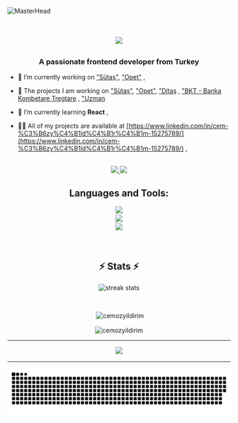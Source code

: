 ![MasterHead](https://www.smerin.com/static/565c8b3670db248e0bdc848176270d6a/d5941/websites-banner.jpg)
<h1 align="center">
    <img src="https://readme-typing-svg.herokuapp.com/?font=Righteous&size=35&center=true&vCenter=true&width=500&height=70&duration=4000&lines=Hi+There!+👋;+I'm+Cem+Özyıldırım!;" />
</h1>
<h3 align="center">A passionate frontend developer from Turkey</h3>

- 🔭 I’m currently working on ["Sütaş"](https://www.sutas.com.tr/), ["Opet"](https://www.opetfuchs.com.tr/tr/) ,

- 🤝 The projects I am working on ["Sütaş"](https://www.sutas.com.tr/), ["Opet"](https://www.opetfuchs.com.tr/tr/), ["Ditaş](https://ditasdeniz.com.tr/tr/) , ["BKT - Banka Kombetare Tregtare](https://www.bkt.com.al/) , ["Uzman](https://www.uzmansosyalguvenlik.com/tr/)

- 🌱 I’m currently learning **React** ,

- 👨‍💻 All of my projects are available at
[https://www.linkedin.com/in/cem-%C3%B6zy%C4%B1ld%C4%B1r%C4%B1m-15275789/](https://www.linkedin.com/in/cem-%C3%B6zy%C4%B1ld%C4%B1r%C4%B1m-15275789/) ,
<br/>
<div align="center"> 
  <a href="mailto:ozyildirim.cem@gmail.com">
    <img src="https://img.shields.io/badge/Gmail-333333?style=for-the-badge&logo=gmail&logoColor=red" />
  </a>
  <a href="https://linkedin.com/in/cem-özyıldırım-15275789" target="_blank">
    <img src="https://img.shields.io/badge/LinkedIn-0077B5?style=for-the-badge&logo=linkedin&logoColor=white" target="_blank" />
  </a>
</div>
<div align="center">
  <h2>Languages and Tools:</h2>
    <img src="https://skillicons.dev/icons?i=react,js,jquery,html,pug" />
  <br/>
      <img src="https://skillicons.dev/icons?i=css,sass,babel,nodejs,bitbucket" />
  <br/>
    <img src="https://skillicons.dev/icons?i=webpack,gulp,git,figma,xd" />
</div>
<br/>
<br/>
<div align="center">
<h2 align="center">⚡ Stats ⚡</h2>
<p><img align="center"
        src="https://github-readme-stats.vercel.app/api/top-langs?username=cemozyildirim&langs_count=8&layout=compact&theme=react&border_radius=10&size_weight=0.5&count_weight=0.5&exclude_repo=github-readme-stats"
        alt="streak stats" /></p>
<br/>
<p>&nbsp;<img align="center"
        src="https://github-readme-stats.vercel.app/api?username=cemozyildirim&count_private=true&show_icons=true&theme=react&rank_icon=github&border_radius=10"
        alt="cemozyildirim" /></p>

<p><img align="center" src="https://github-readme-streak-stats.herokuapp.com/?user=cemozyildirim&count_private=true&theme=react&border_radius=10"
        alt="cemozyildirim" /></p>
</div>
<hr/>
<div align="center"> 
<img src="https://readme-typing-svg.herokuapp.com/?font=Righteous&size=35&center=true&vCenter=true&width=500&height=70&duration=4000&lines=Thank+you+for+visiting+👋" />
</div>
<hr/>
<div align="center">
  
![snake gif](https://github.com/cemozyildirim/cemozyildirim/blob/output/github-contribution-grid-snake.svg)

</div>
